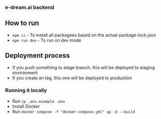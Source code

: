 ### e-dream.ai backend
## How to run
- `npm ci` - To install all packagees based on the actual package-lock.json
- `npm run dev` - To run on dev mode

## Deployment process
- If you push something to stage branch, this will be deployed to staging environment
- If you create an tag, this one will be deployed to production

### Running it locally
- Run `cp .env.example .env`
- Install Docker
- Run `docker compose -f "docker-compose.yml" up -d --build`